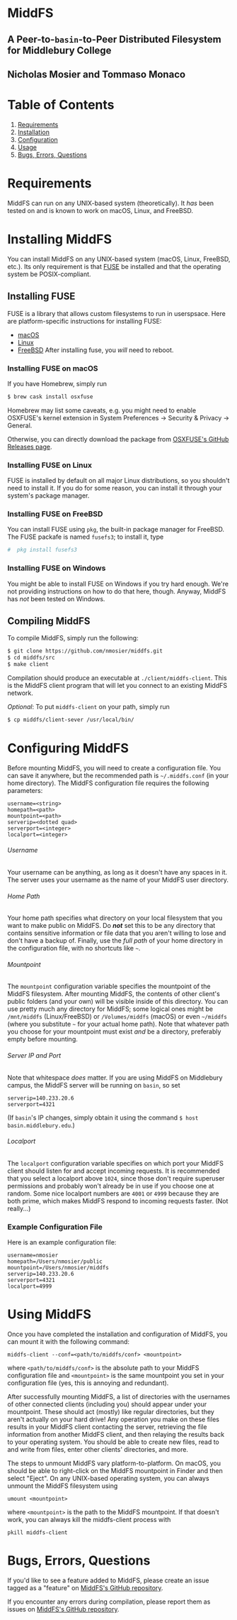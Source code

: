 # MiddFS
## A Peer-to-`basin`-to-Peer Distributed Filesystem for Middlebury College
## Nicholas Mosier and Tommaso Monaco

# Table of Contents
1. [Requirements](#requirements)
1. [Installation](#installing-middfs)
1. [Configuration](#configuring-middfs)
1. [Usage](#using-middfs)
1. [Bugs, Errors, Questions](#bugs-errors-questions)

# Requirements
MiddFS can run on any UNIX-based system (theoretically). It _has_ been tested on and is known to work on macOS, Linux, and FreeBSD.

# Installing MiddFS
You can install MiddFS on any UNIX-based system (macOS, Linux, FreeBSD, etc.). Its only requirement is that [FUSE](https://github.com/libfuse/libfuse) be installed
and that the operating system be POSIX-compliant.

## Installing FUSE
FUSE is a library that allows custom filesystems to run in userspsace.
Here are platform-specific instructions for installing FUSE:
- [macOS](#installing-fuse-on-macos)
- [Linux](#installing-fuse-on-linux)
- [FreeBSD](#installing-fuse-on-freebsd)
After installing fuse, you _will_ need to reboot.

### Installing FUSE on macOS

If you have Homebrew, simply run

```bash
$ brew cask install osxfuse
```
Homebrew may list some caveats, e.g. you might need to enable OSXFUSE's kernel extension in System Preferences -> Security & Privacy -> General.

Otherwise, you can directly download the package from [OSXFUSE's GitHub Releases page](https://github.com/osxfuse/osxfuse/releases).

### Installing FUSE on Linux

FUSE is installed by default on all major Linux distributions, so you shouldn't need to install it. If you do for some reason, you can install it through your system's package manager.

### Installing FUSE on FreeBSD

You can install FUSE using `pkg`, the built-in package manager for FreeBSD. The FUSE packafe is named `fusefs3`; to install it, type
```bash
#  pkg install fusefs3
```

### Installing FUSE on Windows
You might be able to install FUSE on Windows if you try hard enough. We're not providing instructions on how to do that here, though.
Anyway, MiddFS has _not_ been tested on Windows.

## Compiling MiddFS
To compile MiddFS, simply run the following:
```bash
$ git clone https://github.com/nmosier/middfs.git
$ cd middfs/src
$ make client
```
Compilation should produce an executable at `./client/middfs-client`.
This is the MiddFS client program that will let you connect to an existing MiddFS network.

_Optional_: To put `middfs-client` on your path, simply run
```bash
$ cp middfs/client-sever /usr/local/bin/
```

# Configuring MiddFS
Before mounting MiddFS, you will need to create a configuration file. You can save it anywhere, but the recommended path is `~/.middfs.conf` (in your home directory).
The MiddFS configuration file requires the following parameters:
```
username=<string>
homepath=<path>
mountpoint=<path>
serverip=<dotted quad>
serverport=<integer>
localport=<integer>
```

###### Username
Your username can be anything, as long as it doesn't have any spaces in it.
The server uses your username as the name of your MiddFS user directory.

###### Home Path
Your home path specifies what directory on your local filesystem that you want to 
make public on MiddFS.
Do **_not_** set this to be any directory that contains sensitive information or file data that you aren't willing to lose and don't have a backup of.
Finally, use the _full path_ of your home directory in the configuration file, with no shortcuts like `~`.

###### Mountpoint
The `mountpoint` configuration variable specifies the mountpoint of the MiddFS filesystem. After mounting MiddFS, the contents of other client's public folders (and your own) will be visible inside of this directory.
You can use pretty much any directory for MiddFS; some logical ones might be `/mnt/middfs` (Linux/FreeBSD) or `/Volumes/middfs` (macOS) or even `~/middfs` (where you substitute `~` for your actual home path).
Note that whatever path you choose for your mountpoint must exist _and_ be a directory, preferably empty before mounting.

###### Server IP and Port
Note that whitespace _does_ matter.
If you are using MiddFS on Middlebury campus, the MiddFS server will be running on `basin`, so set
```
serverip=140.233.20.6
serverport=4321
```
(If `basin`'s IP changes, simply obtain it using the command `$ host basin.middlebury.edu`.)

###### Localport
The `localport` configuration variable specifies on which port your MiddFS client should listen for and accept incoming requests.
It is recommended that you select a localport above `1024`, since those don't require superuser permissions and probably won't already be in use if you choose one at random.
Some nice localport numbers are `4001` or `4999` because they are both prime, which makes MiddFS respond to incoming requests faster. (Not really...)

### Example Configuration File
Here is an example configuration file:
```
username=nmosier
homepath=/Users/nmosier/public
mountpoint=/Users/nmosier/middfs
serverip=140.233.20.6
serverport=4321
localport=4999
```

# Using MiddFS
Once you have completed the installation and configuration of MiddFS, you can mount it with the following command:
```
middfs-client --conf=<path/to/middfs/conf> <mountpoint>
```
where `<path/to/middfs/conf>` is the absolute path to your MiddFS configuration file
and `<mountpoint>` is the same mountpoint you set in your configuration file (yes, this is annoying and redundant).

After successfully mounting MiddFS, a list of directories with the usernames of other connected clients (including you) should appear under your mountpoint. These should act (mostly) like regular directories, but they aren't actually on your hard drive! Any operation you make on these files results in your MiddFS client contacting the server, retrieving the file information from another MiddFS client, and then relaying the results back to your operating system.
You should be able to create new files, read to and write from files, enter other clients' directories, and more. 

The steps to unmount MiddFS vary platform-to-platform. On macOS, you should be able to right-click on the MiddFS mountpoint in Finder and then select "Eject".
On any UNIX-based operating system, you can always unmount the MiddFS filesystem using
```
umount <mountpoint>
```
where `<mountpoint>` is the path to the MiddFS mountpoint. If that doesn't work, you can always kill the middfs-client process with
```
pkill middfs-client
```

# Bugs, Errors, Questions

If you'd like to see a feature added to MiddFS, please create an issue tagged as a "feature" on [MiddFS's GitHub repository](https://github.com/nmosier/middfs).

If you encounter any errors during compilation, please report them as issues on [MiddFS's GitHub repository](https://github.com/nmosier/middfs).

